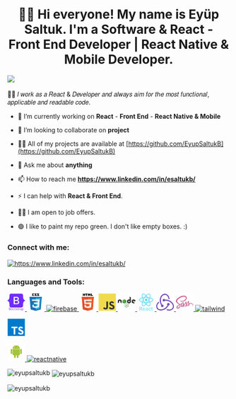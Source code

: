 <h1 align="center">👋🏻 Hi everyone! My name is Eyüp Saltuk.
  I'm a Software & React - Front End Developer | React Native & Mobile Developer.</h1>

<img src="https://repository-images.githubusercontent.com/588181932/e36ec678-7984-4cdd-8e4c-a3932772ff8e">

 🧑‍💻 𝐼 𝑤𝑜𝑟𝑘 𝑎𝑠 𝑎 𝑅𝑒𝑎𝑐𝑡 & 𝐷𝑒𝑣𝑒𝑙𝑜𝑝𝑒𝑟 𝑎𝑛𝑑 𝑎𝑙𝑤𝑎𝑦𝑠 𝑎𝑖𝑚 𝑓𝑜𝑟 𝑡ℎ𝑒 𝑚𝑜𝑠𝑡 𝑓𝑢𝑛𝑐𝑡𝑖𝑜𝑛𝑎𝑙, 𝑎𝑝𝑝𝑙𝑖𝑐𝑎𝑏𝑙𝑒 𝑎𝑛𝑑 𝑟𝑒𝑎𝑑𝑎𝑏𝑙𝑒 𝑐𝑜𝑑𝑒.
 
- 🔭 I’m currently working on **React** - **Front End** - **React Native & Mobile**

- 👯 I’m looking to collaborate on **project**

- 👨‍💻 All of my projects are available at [https://github.com/EyupSaltukB](https://github.com/EyupSaltukB)

- 💬 Ask me about **anything**

- 📫 How to reach me **https://www.linkedin.com/in/esaltukb/**

- ⚡ I can help with **React & Front End**.

- 🤝🏻 I am open to job offers.

- 🟢 I like to paint my repo green. I don't like empty boxes. :)

<h3 align="left">Connect with me: </h3>
<p align="left">
<a href="https://linkedin.com/in/https://www.linkedin.com/in/esaltukb/" target="blank"><img align="center" src="https://raw.githubusercontent.com/rahuldkjain/github-profile-readme-generator/master/src/images/icons/Social/linked-in-alt.svg" alt="https://www.linkedin.com/in/esaltukb/" height="30" width="40" /></a>
</p>

<h3 align="left">Languages and Tools: </h3>
<p align="left"> <a href="https://getbootstrap.com" target="_blank" rel="noreferrer"> <img src="https://raw.githubusercontent.com/devicons/devicon/master/icons/bootstrap/bootstrap-plain-wordmark.svg" alt="bootstrap" width="40" height="40"/> </a> <a href="https://www.w3schools.com/css/" target="_blank" rel="noreferrer"> <img src="https://raw.githubusercontent.com/devicons/devicon/master/icons/css3/css3-original-wordmark.svg" alt="css3" width="40" height="40"/> </a> <a href="https://firebase.google.com/" target="_blank" rel="noreferrer"> <img src="https://www.vectorlogo.zone/logos/firebase/firebase-icon.svg" alt="firebase" width="40" height="40"/> </a> <a href="https://www.w3.org/html/" target="_blank" rel="noreferrer"> <img src="https://raw.githubusercontent.com/devicons/devicon/master/icons/html5/html5-original-wordmark.svg" alt="html5" width="40" height="40"/> </a> <a href="https://developer.mozilla.org/en-US/docs/Web/JavaScript" target="_blank" rel="noreferrer"> <img src="https://raw.githubusercontent.com/devicons/devicon/master/icons/javascript/javascript-original.svg" alt="javascript" width="40" height="40"/> </a>  </a> <a href="https://nodejs.org" target="_blank" rel="noreferrer"> <img src="https://raw.githubusercontent.com/devicons/devicon/master/icons/nodejs/nodejs-original-wordmark.svg" alt="nodejs" width="40" height="40"/> </a> <a href="https://reactjs.org/" target="_blank" rel="noreferrer"> <img src="https://raw.githubusercontent.com/devicons/devicon/master/icons/react/react-original-wordmark.svg" alt="react" width="40" height="40"/> </a> <a href="https://redux.js.org" target="_blank" rel="noreferrer"> <img src="https://raw.githubusercontent.com/devicons/devicon/master/icons/redux/redux-original.svg" alt="redux" width="40" height="40"/> </a> <a href="https://sass-lang.com" target="_blank" rel="noreferrer"> <img src="https://raw.githubusercontent.com/devicons/devicon/master/icons/sass/sass-original.svg" alt="sass" width="40" height="40"/> </a> <a href="https://tailwindcss.com/" target="_blank" rel="noreferrer"> <img src="https://www.vectorlogo.zone/logos/tailwindcss/tailwindcss-icon.svg" alt="tailwind" width="40" height="40"/> </a> </p>
<img src="https://raw.githubusercontent.com/devicons/devicon/master/icons/typescript/typescript-original.svg" alt="typescript" width="40" height="40"/> </a> </p>

<p align="left"> <a href="https://developer.android.com" target="_blank" rel="noreferrer"> <img src="https://raw.githubusercontent.com/devicons/devicon/master/icons/android/android-original-wordmark.svg" alt="android" width="40" height="40"/> </a> <a href="https://reactnative.dev/" target="_blank" rel="noreferrer"> <img src="https://reactnative.dev/img/header_logo.svg" alt="reactnative" width="40" height="40"/> </a> </p>

<p><img align="left" src="https://github-readme-stats.vercel.app/api/top-langs?username=eyupsaltukb&show_icons=true&locale=en&layout=compact" alt="eyupsaltukb" /></p>
<p>&nbsp;<img align="center" src="https://github-readme-stats.vercel.app/api?username=eyupsaltukb&show_icons=true&locale=en" alt="eyupsaltukb" /></p>
<p><img align="center" src="https://github-readme-streak-stats.herokuapp.com/?user=eyupsaltukb&" alt="eyupsaltukb" /></p>
